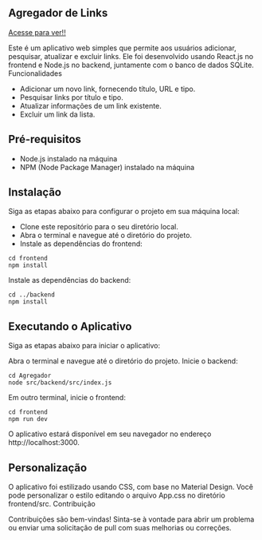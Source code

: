 ## Agregador de Links

[Acesse para ver!!](https://agregadordelinks.netlify.app/)

Este é um aplicativo web simples que permite aos usuários adicionar, pesquisar, atualizar e excluir links. Ele foi desenvolvido usando React.js no frontend e Node.js no backend, juntamente com o banco de dados SQLite.
Funcionalidades

* Adicionar um novo link, fornecendo título, URL e tipo.
* Pesquisar links por título e tipo.
* Atualizar informações de um link existente.
* Excluir um link da lista.

## Pré-requisitos

* Node.js instalado na máquina
* NPM (Node Package Manager) instalado na máquina

## Instalação

Siga as etapas abaixo para configurar o projeto em sua máquina local:

* Clone este repositório para o seu diretório local.
* Abra o terminal e navegue até o diretório do projeto.
* Instale as dependências do frontend:

```shell
cd frontend
npm install 
```

Instale as dependências do backend:

```shell
cd ../backend
npm install 
```

## Executando o Aplicativo

Siga as etapas abaixo para iniciar o aplicativo:

Abra o terminal e navegue até o diretório do projeto.
Inicie o backend:

```shell
cd Agregador
node src/backend/src/index.js
```

Em outro terminal, inicie o frontend:

```shell
cd frontend
npm run dev
```
O aplicativo estará disponível em seu navegador no endereço http://localhost:3000.

## Personalização

O aplicativo foi estilizado usando CSS, com base no Material Design. Você pode personalizar o estilo editando o arquivo App.css no diretório frontend/src.
Contribuição

Contribuições são bem-vindas! Sinta-se à vontade para abrir um problema ou enviar uma solicitação de pull com suas melhorias ou correções.

